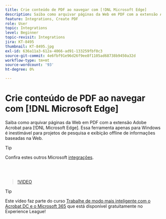 ```yaml
---
title: Crie conteúdo de PDF ao navegar com [!DNL Microsoft Edge]
description: Saiba como arquivar páginas da Web em PDF com a extensão Adobe Acrobat para [!DNL Microsoft Edge]
feature: Integrations, Create PDF
role: User
topic: Integrations
level: Beginner
topic-revisit: Integrations
jira: KT-8495
thumbnail: KT-8495.jpg
exl-id: 636a11a3-612a-4066-ad91-133259fbf0c3
source-git-commit: 4e6fbf91e96d26f9ee8f1105ad68738b9450a32d
workflow-type: tm+mt
source-wordcount: '93'
ht-degree: 0%

---
```


# Crie conteúdo de PDF ao navegar com [!DNL Microsoft Edge]

Saiba como arquivar páginas da Web em PDF com a extensão Adobe Acrobat para [!DNL Microsoft Edge]. Essa ferramenta apenas para Windows é inestimável para projetos de pesquisa e exibição offline de informações baseadas na Web.

>[!TIP]
>
>Confira estes outros Microsoft [integrações](../integrate/integrate-overview.md#microsoft).

<br> 

>[!VIDEO](https://video.tv.adobe.com/v/337248?quality=12&learn=on&hidetitle=true)

>[!TIP]
>
>Este vídeo faz parte do curso [Trabalhe de modo mais inteligente com o Acrobat DC e o Microsoft 365](https://experienceleague.adobe.com/?recommended=Acrobat-U-1-2021.microsoft365) que está disponível gratuitamente no Experience League!
